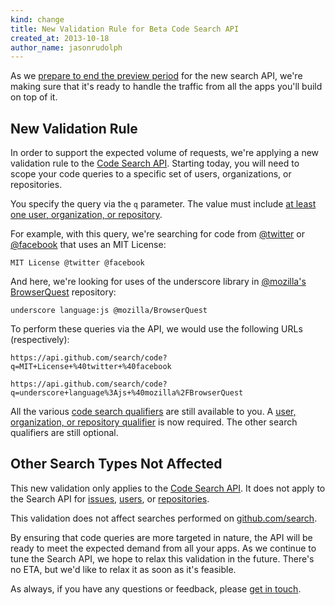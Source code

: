 ```yaml
---
kind: change
title: New Validation Rule for Beta Code Search API
created_at: 2013-10-18
author_name: jasonrudolph
---
```


As we [prepare to end the preview period][sept-search-api-post] for the new search API,
we're making sure that it's ready to handle the traffic from all the apps you'll build on top of it.

## New Validation Rule

In order to support the expected volume of requests, we're applying a new validation rule to the [Code Search API][code-search-api].
Starting today, you will need to scope your code queries to a specific set of users, organizations, or repositories.

You specify the query via the `q` parameter.
The value must include [at least one user, organization, or repository][search-by-user-org-repo].

For example, with this query, we're searching for code from [@twitter][] or [@facebook][] that uses an MIT License:

    MIT License @twitter @facebook

And here, we're looking for uses of the underscore library in [@mozilla's BrowserQuest][@mozilla/BrowserQuest] repository:

    underscore language:js @mozilla/BrowserQuest

To perform these queries via the API, we would use the following URLs (respectively):

    https://api.github.com/search/code?q=MIT+License+%40twitter+%40facebook

    https://api.github.com/search/code?q=underscore+language%3Ajs+%40mozilla%2FBrowserQuest

All the various [code search qualifiers][code-search-qualifiers] are still available to you.
A [user, organization, or repository qualifier][search-by-user-org-repo] is now required.
The other search qualifiers are still optional.

## Other Search Types Not Affected

This new validation only applies to the [Code Search API][code-search-api].
It does not apply to the Search API for [issues][issue-search-api], [users][user-search-api], or [repositories][repo-search-api].

This validation does not affect searches performed on [github.com/search][web-search].

By ensuring that code queries are more targeted in nature, the API will be ready to meet the expected demand from all your apps.
As we continue to tune the Search API, we hope to relax this validation in the future.
There's no ETA, but we'd like to relax it as soon as it's feasible.

As always, if you have any questions or feedback, please [get in touch][contact].

[@facebook]: https://github.com/facebook
[@twitter]: https://github.com/twitter
[@mozilla/BrowserQuest]: https://github.com/mozilla/BrowserQuest
[code-search-api]: /v3/search/#search-code
[code-search-qualifiers]: https://help.github.com/articles/searching-code#users-organizations-and-repositories
[contact]: https://github.com/contact?form[subject]=New+Validation+Rule+for+Code+Search+API
[issue-search-api]: /v3/search/#search-issues
[repo-search-api]: /v3/search/#search-repositories
[search-by-user-org-repo]: https://help.github.com/articles/searching-code#users-organizations-and-repositories
[sept-search-api-post]: /changes/2013-09-28-an-update-on-the-new-search-api/
[user-search-api]: /v3/search/#search-users
[web-search]: https://github.com/search
